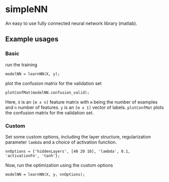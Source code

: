 # simpleNN
An easy to use fully connected neural network library (matlab).

## Example usages
### Basic

run the training

    modelNN = learnNN(X, y);

plot the confusion matrix for the validation set

    plotConfMat(modelNN.confusion_valid);
Here, `X` is an `[m x n]` feature matrix with `m` being the number of examples and `n` number of features. `y` is an `[m x 1]` vector of labels. `plotConfMat` plots the confusion matrix for the validation set.

### Custom

Set some custom options, including the layer structure, regularization parameter `lambda` and a choice of activation function.
    
    nnOptions = {'hiddenLayers', [40 20 10], 'lambda', 0.1, 'activationFn', 'tanh'};

Now, run the optimization using the custom options

    modelNN = learnNN(X, y, nnOptions);
